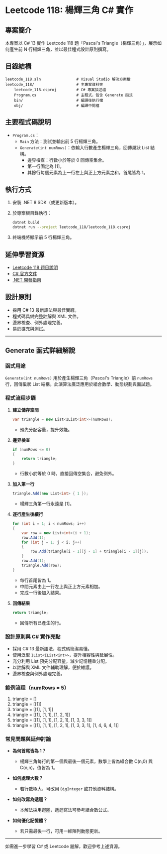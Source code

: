 ﻿# Leetcode 118: 楊輝三角 C# 實作

## 專案簡介

本專案以 C# 13 實作 Leetcode 118 題「Pascal's Triangle（楊輝三角）」，展示如何產生前 N 行楊輝三角，並以最佳程式設計原則撰寫。

## 目錄結構

```text
leetcode_118.sln                # Visual Studio 解決方案檔
leetcode_118/                   # 主專案資料夾
    leetcode_118.csproj         # C# 專案描述檔
    Program.cs                  # 主程式，包含 Generate 函式
    bin/                        # 編譯後執行檔
    obj/                        # 編譯中間檔
```

## 主要程式碼說明

- `Program.cs`：
  - `Main` 方法：測試並輸出前 5 行楊輝三角。
  - `Generate(int numRows)`：依輸入行數產生楊輝三角，回傳巢狀 List 結構。
    - 邊界檢查：行數小於等於 0 回傳空集合。
    - 第一行固定為 [1]。
    - 其餘行每個元素為上一行左上與正上方元素之和，首尾皆為 1。

## 執行方式

1. 安裝 .NET 8 SDK（或更新版本）。

2. 於專案根目錄執行：

   ```zsh
   dotnet build
   dotnet run --project leetcode_118/leetcode_118.csproj
   ```

3. 終端機將顯示前 5 行楊輝三角。

## 延伸學習資源

- [Leetcode 118 題目說明](https://leetcode.com/problems/pascals-triangle/)
- [C# 官方文件](https://learn.microsoft.com/zh-tw/dotnet/csharp/)
- [.NET 開發指南](https://learn.microsoft.com/zh-tw/dotnet/)

## 設計原則

- 採用 C# 13 最新語法與最佳實踐。
- 程式碼具備完整註解與 XML 文件。
- 邊界檢查、例外處理完善。
- 易於擴充與測試。

---

## Generate 函式詳細解說

### 函式用途

`Generate(int numRows)` 用於產生楊輝三角（Pascal's Triangle）前 `numRows` 行，回傳巢狀 List 結構。此演算法廣泛應用於組合數學、動態規劃與面試題。

### 程式流程步驟

1. **建立儲存空間**

   ```csharp
   var triangle = new List<IList<int>>(numRows);
   ```

   - 預先分配容量，提升效能。

2. **邊界檢查**

   ```csharp
   if (numRows <= 0)
   {
       return triangle;
   }
   ```

   - 行數小於等於 0 時，直接回傳空集合，避免例外。

3. **加入第一行**

   ```csharp
   triangle.Add(new List<int> { 1 });
   ```

   - 楊輝三角第一行永遠是 [1]。

4. **逐行產生後續行**

   ```csharp
   for (int i = 1; i < numRows; i++)
   {
       var row = new List<int>(i + 1);
       row.Add(1);
       for (int j = 1; j < i; j++)
       {
           row.Add(triangle[i - 1][j - 1] + triangle[i - 1][j]);
       }
       row.Add(1);
       triangle.Add(row);
   }
   ```

   - 每行首尾皆為 1。
   - 中間元素由上一行左上與正上方元素相加。
   - 完成一行後加入結果。

5. **回傳結果**

   ```csharp
   return triangle;
   ```

   - 回傳所有已產生的行。

### 設計原則與 C# 實作亮點

- 採用 C# 13 最新語法，程式碼簡潔易懂。
- 使用泛型 `IList<IList<int>>`，提升相容性與延展性。
- 充分利用 List 預先分配容量，減少記憶體重分配。
- 以註解與 XML 文件輔助理解，便於維護。
- 邊界檢查與例外處理完善。

### 範例流程（numRows = 5）

1. triangle = []
2. triangle = [[1]]
3. triangle = [[1], [1, 1]]
4. triangle = [[1], [1, 1], [1, 2, 1]]
5. triangle = [[1], [1, 1], [1, 2, 1], [1, 3, 3, 1]]
6. triangle = [[1], [1, 1], [1, 2, 1], [1, 3, 3, 1], [1, 4, 6, 4, 1]]

### 常見問題與延伸討論

- **為何首尾皆為 1？**

  - 楊輝三角每行的第一個與最後一個元素，數學上皆為組合數 C(n,0) 與 C(n,n)，值皆為 1。

- **如何處理大數？**

  - 若行數極大，可改用 `BigInteger` 或其他資料結構。

- **如何改寫為遞迴？**

  - 本解法採用迴圈，遞迴寫法可參考組合數公式。

- **如何優化記憶體？**

  - 若只需最後一行，可用一維陣列動態更新。

---

如需進一步學習 C# 或 Leetcode 題解，歡迎參考上述資源。
